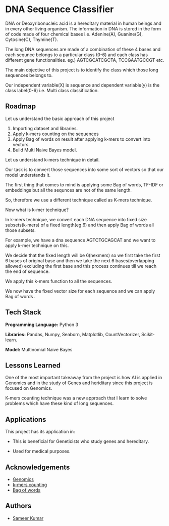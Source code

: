 
# DNA Sequence Classifier

DNA or Deoxyribonucleic acid is a hereditary material in human beings and in every other living organism. The information in DNA is stored in the form of code made of four chemical bases i.e. Adenine(A), Guanine(G), Cytosine(C), Thymine(T). 

The long DNA sequences are made of a combination of these 4 bases and each sequnce belongs to a particular class (0-6) and each class has different gene functionalities. eg.) AGTCGCATCGCTA, TCCGAATGCCGT etc.

The main objective of this project is to identify the class which those long sequences belongs to.
 
Our independent variable(X) is sequence and dependent variable(y) is the class label(0-6) i.e. Multi class classification. 


## Roadmap

Let us understand the basic approach of this project

1) Importing dataset and libraries.
2) Apply k-mers counting on the sequences 
3) Apply Bag of words on result after applying k-mers to convert into vectors.
4) Build Multi Naive Bayes model.

Let us understand k-mers technique in detail.

Our task is to convert those sequences into some sort of vectors so that our model understands it.

The first thing that comes to mind is applying some Bag of words, TF-IDF or embeddings but all the sequnces are not of the same length. 

So, therefore we use a different technique called as K-mers technique.

Now what is k-mer technique?

In k-mers technique, we convert each DNA sequence into fixed size subsets(k-mers) of a fixed length(eg.6) and then apply Bag of words all those subsets.

For example, we have a dna sequence AGTCTGCAGCAT and we want to apply k-mer technique on this.

We decide that the fixed length will be 6(hexmers) so we first take the first 6 bases of original base and then we take the next 6 bases(overlapping allowed) excluding the first base and this process continues till we reach the end of sequence.

We apply this k-mers function to all the sequences.

We now have the fixed vector size for each sequence and we can apply Bag of words .


## Tech Stack

**Programming Language:** Python 3

**Libraries:** Pandas, Numpy, Seaborn, Matplotlib, CountVectorizer, Scikit-learn.

**Model:** Multinomial Naive Bayes


## Lessons Learned

One of the most important takeaway from the project is how AI is applied in Genomics and in the study of Genes and heriditary since this project is focused on Genomics. 

K-mers counting technique was a new approach that I learn to solve problems which have these kind of long sequences.
## Applications

This project has its application in:

- This is beneficial for Geneticists who study genes and hereditary.

- Used for medical purposes.


## Acknowledgements

 - [Genomics](https://www.nature.com/subjects/genomics)
 - [k-mers counting](https://bmcbioinformatics.biomedcentral.com/articles/10.1186/1471-2105-12-333)
 - [Bag of words](https://machinelearningmastery.com/gentle-introduction-bag-words-model/)


## Authors

- [Sameer Kumar](https://github.com/sameerk15)

